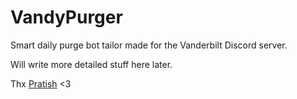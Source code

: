 # VandyPurger

Smart daily purge bot tailor made for the Vanderbilt Discord server.

Will write more detailed stuff here later.

Thx [Pratish](https://github.com/pratishrai) <3
